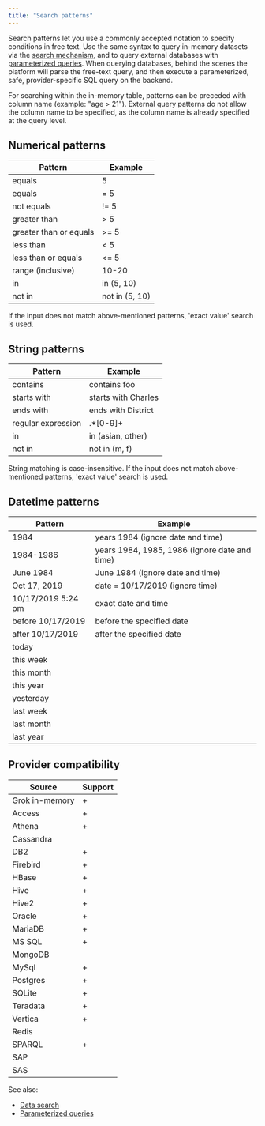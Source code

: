 ```yaml
---
title: "Search patterns"
---
```


Search patterns let you use a commonly accepted notation to specify conditions in free text. Use the same syntax to
query in-memory datasets via the [search mechanism](data-search.md), and to query external databases
with [parameterized queries](../../access/databases/databases.md#parameterized-queries). When querying databases, behind the scenes the
platform will parse the free-text query, and then execute a parameterized, safe, provider-specific SQL query on the
backend.

For searching within the in-memory table, patterns can be preceded with column name
(example: "age > 21"). External query patterns do not allow the column name to be specified, as the column name is
already specified at the query level.

## Numerical patterns

| Pattern                | Example    |
|------------------------|------------|
| equals                 | 5          |
| equals                 | = 5        |
| not equals             | != 5       |
| greater than           | > 5        |
| greater than or equals | >= 5       |
| less than              | \< 5        |
| less than or equals    | \<= 5       |
| range (inclusive)      | 10-20      |
| in                     | in (5, 10) |
| not in                 | not in (5, 10) |

If the input does not match above-mentioned patterns, 'exact value' search is used.

## String patterns

| Pattern                | Example             |
|------------------------|---------------------|
| contains               | contains foo        |
| starts with            | starts with Charles |
| ends with              | ends with District  |
| regular expression     |  .*\[0-9\]+         |
| in                     | in (asian, other)   |
| not in                 | not in (m, f)       |

String matching is case-insensitive. If the input does not match above-mentioned patterns, 'exact value' search is used.

## Datetime patterns

| Pattern                | Example                                       |
|------------------------|-----------------------------------------------|
| 1984                   | years 1984 (ignore date and time)             |
| 1984-1986              | years 1984, 1985, 1986 (ignore date and time) |
| June 1984              | June 1984 (ignore date and time)              |
| Oct 17, 2019           | date = 10/17/2019 (ignore time)               |
| 10/17/2019 5:24 pm     | exact date and time                           |
| before 10/17/2019      | before the specified date                     |
| after 10/17/2019       | after the specified date                      |
| today                  |                                               |
| this week              |                                               |
| this month             |                                               |
| this year              |                                               |
| yesterday              |                                               |
| last week              |                                               |
| last month             |                                               |
| last year              |                                               |

## Provider compatibility

| Source                 | Support |
|------------------------|---------|
| Grok in-memory         | +       |
| Access                 | +       |
| Athena                 | +       |
| Cassandra              |         |
| DB2                    | +       |
| Firebird               | +       |
| HBase                  | +       |
| Hive                   | +       |
| Hive2                  | +       |
| Oracle                 | +       |
| MariaDB                | +       |
| MS SQL                 | +       |
| MongoDB                |         |
| MySql                  | +       |
| Postgres               | +       |
| SQLite                 | +       |
| Teradata               | +       |
| Vertica                | +       |
| Redis                  |         |
| SPARQL                 | +       |
| SAP                    |         |
| SAS                    |         |

See also:

* [Data search](data-search.md)
* [Parameterized queries](../../access/databases/databases.md#parameterized-queries)
